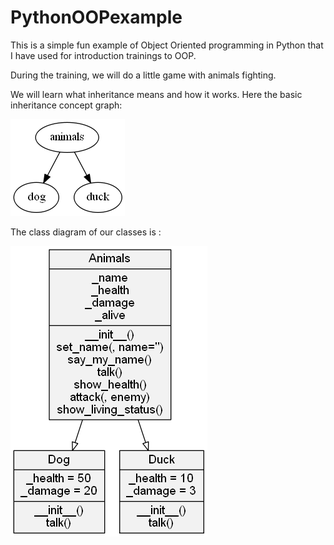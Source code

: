 # PythonOOPexample

This is a simple fun example of Object Oriented programming in Python that
I have used for introduction trainings to OOP.

During the training, we will do a little game with animals fighting.

We will learn what inheritance means and how it works.
Here the basic inheritance concept graph:

![alt text](assets/diagrams/png/concept.dot.png "Inheritance graph")


The class diagram of our classes is :

![alt text](assets/diagrams/png/conceptfull.dot.png "Full class diagram")
